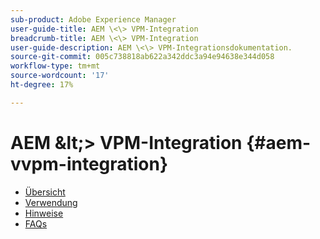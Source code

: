 ```yaml
---
sub-product: Adobe Experience Manager
user-guide-title: AEM \<\> VPM-Integration
breadcrumb-title: AEM \<\> VPM-Integration
user-guide-description: AEM \<\> VPM-Integrationsdokumentation.
source-git-commit: 005c738818ab622a342ddc3a94e94638e344d058
workflow-type: tm+mt
source-wordcount: '17'
ht-degree: 17%

---
```



# AEM \&lt;\> VPM-Integration {#aem-vvpm-integration}

+ [Übersicht](overview.md)
+ [Verwendung](usage.md)
+ [Hinweise](notices.md)
+ [FAQs](faq.md)